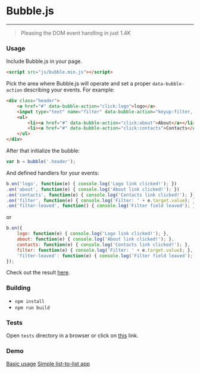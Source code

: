# Bubble.js
---

> Pleasing the DOM event handling in just 1.4K

### Usage

Include Bubble.js in your page.

```html
<script src="js/bubble.min.js"></script>
```

Pick the area where Bubble.js will operate and set a proper `data-bubble-action` describing your events. For example:

```html
<div class="header">
	<a href="#" data-bubble-action="click:logo">logo</a>
	<input type="text" name="filter" data-bubble-action="keyup:filter, blur:filter-leaved" />
	<ul>
		<li><a href="#" data-bubble-action="click:about">About</a></li>
		<li><a href="#" data-bubble-action="click:contacts">Contacts</a></li>
	</ul>
</div>
```

After that initialize the bubble:
```js
var b = bubble('.header');
```
And defined handlers for your events:
```js
b.on('logo', function(e) { console.log('Logo link clicked!'); })
.on('about', function(e) { console.log('About link clicked!'); })
.on('contacts', function(e) { console.log('Contacts link clicked!'); })
.on('filter', function(e) { console.log('Filter: ' + e.target.value); })
.on('filter-leaved', function() { console.log('Filter field leaved'); });
```
or
```js
b.on({
    logo: function(e) { console.log('Logo link clicked!'); },
    about: function(e) { console.log('About link clicked!'); },
    contacts: function(e) { console.log('Contacts link clicked!'); },
    filter: function(e) { console.log('Filter: ' + e.target.value); },
    'filter-leaved': function(e) { console.log('Filter field leaved'); }
});
```

Check out the result [here](http://jsbin.com/vujelo/3/edit?js,console,output).

### Building

* `npm install`
* `npm run build`

### Tests

Open `tests` directory in a browser or click on [this](http://work.krasimirtsonev.com/git/bubblejs/tests) link.

### Demo

[Basic usage](http://jsbin.com/vujelo/3/edit?js,console,output)
[Simple list-to-list app](http://work.krasimirtsonev.com/git/bubblejs/example/)